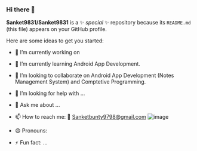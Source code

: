 ### Hi there 👋


**Sanket9831/Sanket9831** is a ✨ _special_ ✨ repository because its `README.md` (this file) appears on your GitHub profile.

Here are some ideas to get you started:

- 🔭 I’m currently working on 
- 🌱 I’m currently learning Android App Development.
- 👯 I’m looking to collaborate on Android App Development (Notes Management System) and Comptetive Programming.
- 🤔 I’m looking for help with ...
- 💬 Ask me about ...
- 📫 How to reach me: 📧 Sanketbunty9798@gmail.com ![image](https://user-images.githubusercontent.com/56168548/114607055-b127f200-9cb9-11eb-9d9e-8e0d4be27336.png)

- 😄 Pronouns: 
- ⚡ Fun fact: ...
